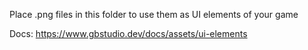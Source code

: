 Place .png files in this folder to use them as UI elements of your game

Docs: https://www.gbstudio.dev/docs/assets/ui-elements
